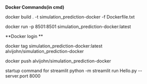 
**Docker Commands(in cmd)**

docker build . -t simulation_prediction-docker -f Dockerfile.txt


docker run -p 8501:8501 simulation_prediction-docker:latest

**Docker login **

docker tag simulation_prediction-docker:latest alvijohn/simulation_prediction-docker

docker push alvijohn/simulation_prediction-docker

startup command for streamlit
python -m streamlit run Hello.py --server.port 8000
